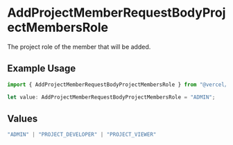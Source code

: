 # AddProjectMemberRequestBodyProjectMembersRole

The project role of the member that will be added.

## Example Usage

```typescript
import { AddProjectMemberRequestBodyProjectMembersRole } from "@vercel/sdk/models/operations";

let value: AddProjectMemberRequestBodyProjectMembersRole = "ADMIN";
```

## Values

```typescript
"ADMIN" | "PROJECT_DEVELOPER" | "PROJECT_VIEWER"
```